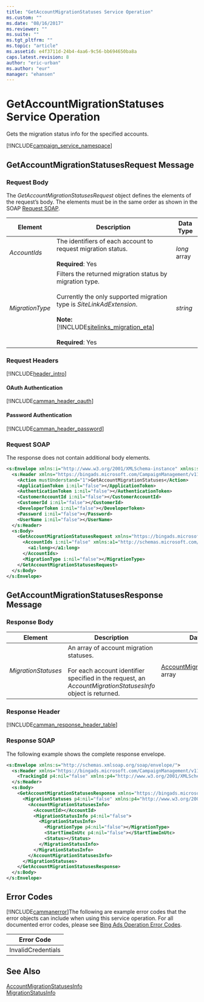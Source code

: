 ```yaml
---
title: "GetAccountMigrationStatuses Service Operation"
ms.custom: ""
ms.date: "08/16/2017"
ms.reviewer: ""
ms.suite: ""
ms.tgt_pltfrm: ""
ms.topic: "article"
ms.assetid: e4f3711d-24b4-4aa6-9c56-bb694650ba8a
caps.latest.revision: 8
author: "eric-urban"
ms.author: "eur"
manager: "ehansen"
---
```

# GetAccountMigrationStatuses Service Operation
Gets the migration status info for the specified accounts.

[!INCLUDE[campaign_service_namespace](../campaign-api/includes/campaign-service-namespace.md)]

## <a name="request"></a>GetAccountMigrationStatusesRequest Message

### Request Body
The *GetAccountMigrationStatusesRequest* object defines the elements of the request’s body. The elements must be in the same order as shown in the SOAP [Request SOAP](#request_soap).

|Element|Description|Data Type|
|-----------|---------------|-------------|
|*AccountIds*|The identifiers of each account to request migration status.<br/><br/>**Required**: Yes|*long* array|
|*MigrationType*|Filters the returned migration status by migration type.<br/><br/>Currently the only supported migration type is *SiteLinkAdExtension*.<br/><br/>**Note:** [!INCLUDE[sitelinks_migration_eta](../campaign-api/includes/sitelinks-migration-eta.md)]<br/><br/>**Required**: Yes|*string*|


### Request Headers
[!INCLUDE[header_intro](../campaign-api/includes/header-intro.md)]
#### OAuth Authentication
[!INCLUDE[camman_header_oauth](../campaign-api/includes/camman-header-oauth.md)]
#### Password Authentication
[!INCLUDE[camman_header_password](../campaign-api/includes/camman-header-password.md)]
### <a name="request_soap"></a>Request SOAP
The response does not contain additional body elements.

```xml
<s:Envelope xmlns:i="http://www.w3.org/2001/XMLSchema-instance" xmlns:s="http://schemas.xmlsoap.org/soap/envelope/">
  <s:Header xmlns="https://bingads.microsoft.com/CampaignManagement/v11">
    <Action mustUnderstand="1">GetAccountMigrationStatuses</Action>
    <ApplicationToken i:nil="false"></ApplicationToken>
    <AuthenticationToken i:nil="false"></AuthenticationToken>
    <CustomerAccountId i:nil="false"></CustomerAccountId>
    <CustomerId i:nil="false"></CustomerId>
    <DeveloperToken i:nil="false"></DeveloperToken>
    <Password i:nil="false"></Password>
    <UserName i:nil="false"></UserName>
  </s:Header>
  <s:Body>
    <GetAccountMigrationStatusesRequest xmlns="https://bingads.microsoft.com/CampaignManagement/v11">
      <AccountIds i:nil="false" xmlns:a1="http://schemas.microsoft.com/2003/10/Serialization/Arrays">
        <a1:long></a1:long>
      </AccountIds>
      <MigrationType i:nil="false"></MigrationType>
    </GetAccountMigrationStatusesRequest>
  </s:Body>
</s:Envelope>
```

## <a name="response"></a>GetAccountMigrationStatusesResponse Message

### <a name="Body_Elements"></a>Response Body

|Element|Description|Data Type|
|-----------|---------------|-------------|
|*MigrationStatuses*|An array of account migration statuses.<br /><br />For each account identifier specified in the request, an *AccountMigrationStatusesInfo* object is returned.|[AccountMigrationStatusesInfo](../campaign-api/accountmigrationstatusesinfo-data-object.md) array|


### <a name="Header_Elements"></a>Response Header
[!INCLUDE[camman_response_header_table](../campaign-api/includes/camman-response-header-table.md)]
### Response SOAP
The following example shows the complete response envelope.

```xml
<s:Envelope xmlns:s="http://schemas.xmlsoap.org/soap/envelope/">
  <s:Header xmlns="https://bingads.microsoft.com/CampaignManagement/v11">
    <TrackingId p4:nil="false" xmlns:p4="http://www.w3.org/2001/XMLSchema-instance"></TrackingId>
  </s:Header>
  <s:Body>
    <GetAccountMigrationStatusesResponse xmlns="https://bingads.microsoft.com/CampaignManagement/v11">
      <MigrationStatuses p4:nil="false" xmlns:p4="http://www.w3.org/2001/XMLSchema-instance">
        <AccountMigrationStatusesInfo>
          <AccountId></AccountId>
          <MigrationStatusInfo p4:nil="false">
            <MigrationStatusInfo>
              <MigrationType p4:nil="false"></MigrationType>
              <StartTimeInUtc p4:nil="false"></StartTimeInUtc>
              <Status></Status>
            </MigrationStatusInfo>
          </MigrationStatusInfo>
        </AccountMigrationStatusesInfo>
      </MigrationStatuses>
    </GetAccountMigrationStatusesResponse>
  </s:Body>
</s:Envelope>
```

## <a name="errors"></a>Error Codes
[!INCLUDE[cammanerror](../campaign-api/includes/cammanerror.md)]The following are example  error codes that the error objects can include when using this service operation. For all documented error codes, please see [Bing Ads Operation Error Codes](http://go.microsoft.com/fwlink/?LinkId=511884).

|Error Code|
|--------------|
|InvalidCredentials|

## See Also
[AccountMigrationStatusesInfo](../campaign-api/accountmigrationstatusesinfo-data-object.md)  
[MigrationStatusInfo](../campaign-api/migrationstatusinfo-data-object.md)  
